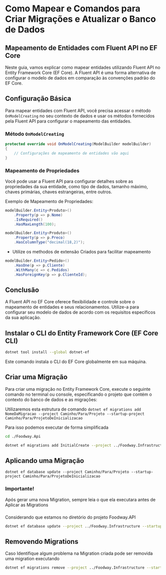 # Como Mapear e Comandos para Criar Migrações e Atualizar o Banco de Dados

## Mapeamento de Entidades com Fluent API no EF Core

Neste guia, vamos explicar como mapear entidades utilizando Fluent API no Entity Framework Core (EF Core). A Fluent API é uma forma alternativa de configurar o modelo de dados em comparação às convenções padrão do EF Core.

## Configuração Básica

Para mapear entidades com Fluent API, você precisa acessar o método `OnModelCreating` no seu contexto de dados e usar os métodos fornecidos pela Fluent API para configurar o mapeamento das entidades.

### Método `OnModelCreating`

```csharp
protected override void OnModelCreating(ModelBuilder modelBuilder)
{
    // Configurações de mapeamento de entidades vão aqui
}
```

### Mapeamento de Propriedades
Você pode usar a Fluent API para configurar detalhes sobre as propriedades da sua entidade, como tipo de dados, tamanho máximo, chaves primárias, chaves estrangeiras, entre outros.


Exemplo de Mapeamento de Propriedades:
```csharp
modelBuilder.Entity<Produto>()
    .Property(p => p.Nome)
    .IsRequired()
    .HasMaxLength(100);

modelBuilder.Entity<Produto>()
    .Property(p => p.Preco)
    .HasColumnType("decimal(18,2)");
```

- Utilize os methodos de extensão Criados para facilitar mapeamento

```csharp
modelBuilder.Entity<Pedido>()
    .HasOne(p => p.Cliente)
    .WithMany(c => c.Pedidos)
    .HasForeignKey(p => p.ClienteId);
```

## Conclusão
A Fluent API no EF Core oferece flexibilidade e controle sobre o mapeamento de entidades e seus relacionamentos. Utilize-a para configurar seu modelo de dados de acordo com os requisitos específicos da sua aplicação.

## Instalar o CLI do Entity Framework Core (EF Core CLI)

```sh
dotnet tool install --global dotnet-ef
```

Este comando instala o CLI do EF Core globalmente em sua máquina.

## Criar uma Migração

Para criar uma migração no Entity Framework Core, execute o seguinte comando no terminal ou console, especificando o projeto que contém o contexto do banco de dados e as migrações:

Utilizaremos esta estrutura de comando
`dotnet ef migrations add NomeDaMigracao --project Caminho/Para/Projeto --startup-project Caminho/Para/ProjetoDeInicializacao`

Para isso podemos executar de forma simplificada

```sh
cd ./Foodway.Api
```

```sh
dotnet ef migrations add InitialCreate --project ../Foodway.Infrastructure --startup-project .
```

## Aplicando uma Migração
`dotnet ef database update --project Caminho/Para/Projeto --startup-project Caminho/Para/ProjetoDeInicializacao`

### Importante!
Após gerar uma nova Migration, sempre leia o que ela executara antes de Aplicar as Migrations

###
Considerando que estamos no diretório do projeto Foodway.API

```sh
dotnet ef database update --project ../Foodway.Infrastructure --startup-project .
```

## Removendo Migrations

Caso Identifique algum problema na Migration criada pode ser removida uma migration executando
```sh
dotnet ef migrations remove --project ../Foodway.Infrastructure --startup-project .
```
